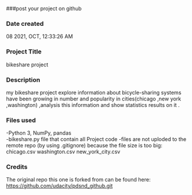 ###post your project on github

### Date created
08 2021, OCT, ‎‏12:33:26 AM

### Project Title
bikeshare project

### Description
my bikeshare project explore information about bicycle-sharing systems have been growing in number and popularity in cities(chicago ,new york ,washington) ,analysis this information and show statistics results on it .

### Files used
-Python 3, NumPy, pandas  
-bikeshare.py file that contain all Project code
-files are not uploded to the remote repo (by using .gitignore) because the file size is too big: chicago.csv washington.csv new_york_city.csv

### Credits
The original repo this one is forked from can be found here: https://github.com/udacity/pdsnd_github.git
